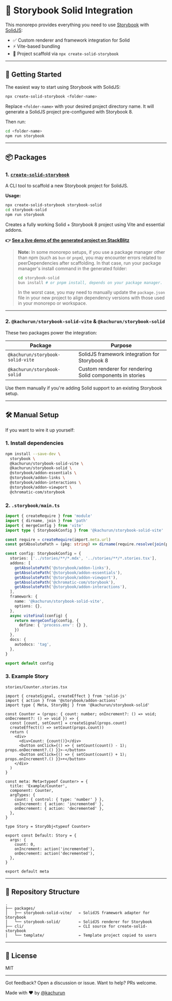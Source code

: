 # 🧩 Storybook Solid Integration

This monorepo provides everything you need to use [Storybook](https://storybook.js.org/) with [SolidJS](https://www.solidjs.com/):

- ✅ Custom renderer and framework integration for Solid
- ⚡️ Vite-based bundling
- 🧪 Project scaffold via `npx create-solid-storybook`

---

## 🚀 Getting Started

The easiest way to start using Storybook with SolidJS:

```bash
npx create-solid-storybook <folder-name>
```

Replace `<folder-name>` with your desired project directory name.
It will generate a SolidJS project pre-configured with Storybook 8.

Then run:

```bash
cd <folder-name>
npm run storybook
```

---

## 📦 Packages

### 1. [`create-solid-storybook`](https://www.npmjs.com/package/create-solid-storybook)

A CLI tool to scaffold a new Storybook project for SolidJS.

**Usage:**

```bash
npx create-solid-storybook storybook-solid
cd storybook-solid
npm run storybook
```

Creates a fully working Solid + Storybook 8 project using Vite and essential addons.

**👉 [See a live demo of the generated project on StackBlitz](https://stackblitz.com/edit/storybook-solidjs)**

> **Note:**
> In some monorepo setups, if you use a package manager other than npm (such as `bun` or `pnpm`), you may encounter errors related to peerDependencies after scaffolding. In that case, run your package manager's install command in the generated folder:
>
> ```bash
> cd storybook-solid
> bun install # or pnpm install, depends on your package manager.
> ```
>
> In the worst case, you may need to manually update the `package.json` file in your new project to align dependency versions with those used in your monorepo or workspace.

---

### 2. `@kachurun/storybook-solid-vite` & `@kachurun/storybook-solid`

These two packages power the integration:

| Package                          | Purpose                                                   |
| -------------------------------- | --------------------------------------------------------- |
| `@kachurun/storybook-solid-vite` | SolidJS framework integration for Storybook 8             |
| `@kachurun/storybook-solid`      | Custom renderer for rendering Solid components in stories |

Use them manually if you're adding Solid support to an existing Storybook setup.

---

## 🛠 Manual Setup

If you want to wire it up yourself:

### 1. Install dependencies

```bash
npm install --save-dev \
  storybook \
  @kachurun/storybook-solid-vite \
  @kachurun/storybook-solid \
  @storybook/addon-essentials \
  @storybook/addon-links \
  @storybook/addon-interactions \
  @storybook/addon-viewport \
  @chromatic-com/storybook
```

### 2. `.storybook/main.ts`

```ts
import { createRequire } from 'module'
import { dirname, join } from 'path'
import { mergeConfig } from 'vite'
import type { StorybookConfig } from '@kachurun/storybook-solid-vite'

const require = createRequire(import.meta.url)
const getAbsolutePath = (pkg: string) => dirname(require.resolve(join(pkg, 'package.json')))

const config: StorybookConfig = {
  stories: ['../stories/**/*.mdx', '../stories/**/*.stories.tsx'],
  addons: [
    getAbsolutePath('@storybook/addon-links'),
    getAbsolutePath('@storybook/addon-essentials'),
    getAbsolutePath('@storybook/addon-viewport'),
    getAbsolutePath('@chromatic-com/storybook'),
    getAbsolutePath('@storybook/addon-interactions'),
  ],
  framework: {
    name: '@kachurun/storybook-solid-vite',
    options: {},
  },
  async viteFinal(config) {
    return mergeConfig(config, {
      define: { 'process.env': {} },
    })
  },
  docs: {
    autodocs: 'tag',
  },
}

export default config
```

### 3. Example Story

`stories/Counter.stories.tsx`

```tsx
import { createSignal, createEffect } from 'solid-js'
import { action } from '@storybook/addon-actions'
import type { Meta, StoryObj } from '@kachurun/storybook-solid'

const Counter = (props: { count: number; onIncrement?: () => void; onDecrement?: () => void }) => {
  const [count, setCount] = createSignal(props.count)
  createEffect(() => setCount(props.count))
  return (
    <div>
      <div>Count: {count()}</div>
      <button onClick={() => { setCount(count() - 1); props.onDecrement?.() }}>-</button>
      <button onClick={() => { setCount(count() + 1); props.onIncrement?.() }}>+</button>
    </div>
  )
}

const meta: Meta<typeof Counter> = {
  title: 'Example/Counter',
  component: Counter,
  argTypes: {
    count: { control: { type: 'number' } },
    onIncrement: { action: 'incremented' },
    onDecrement: { action: 'decremented' },
  },
}

type Story = StoryObj<typeof Counter>

export const Default: Story = {
  args: {
    count: 0,
    onIncrement: action('incremented'),
    onDecrement: action('decremented'),
  },
}

export default meta
```

---

## 🧬 Repository Structure

```
.
├── packages/
│   ├── storybook-solid-vite/   ← SolidJS framework adapter for Storybook
│   └── storybook-solid/        ← SolidJS renderer for Storybook
├── cli/                        ← CLI source for create-solid-storybook
│   └── template/               ← Template project copied to users
```

---

## 📖 License

MIT

---

Got feedback? Open a discussion or issue. Want to help? PRs welcome.

Made with ❤️ by [@kachurun](https://github.com/kachurun)
